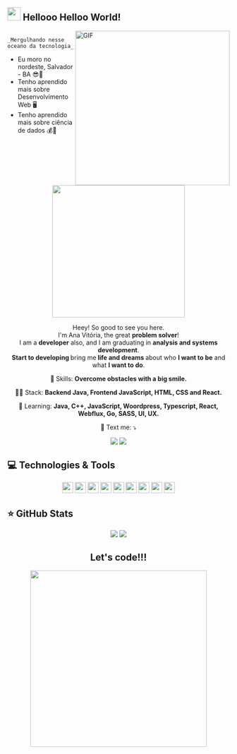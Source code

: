 ## <img src="https://raw.githubusercontent.com/iampavangandhi/iampavangandhi/master/gifs/Hi.gif" width="30px"> Hellooo Helloo World! </h2>

</span>
<img align="right" alt="GIF" src="https://user-images.githubusercontent.com/82422887/118577031-0dba7900-b760-11eb-8156-fa81d57abb80.png" width="350px" />

                                             _Mergulhando nesse oceano da tecnologia_
                                             

-   Eu moro no nordeste, Salvador - BA 😎🌅
-   Tenho aprendido mais sobre Desenvolvimento Web 🖥️                                  
-   Tenho aprendido mais sobre ciência de dados 💰🧁


<br>
<div align="center">
<img src="https://user-images.githubusercontent.com/82422887/118577031-0dba7900-b760-11eb-8156-fa81d57abb80.png)" width="300px" />
</div>


<p align="center">
  Heey! So good to see you here. <br>I'm Ana Vitória, the great <strong>problem solver</strong>! <br> I am a <strong>developer</strong> also, and 
I am graduating in <strong>analysis and systems development</strong>.<br />
<strong>Start to developing </strong>bring me<strong> life and dreams </strong>about who <strong>I want to be</strong> and what <strong>I want to do</strong>.

</p>

<p align="center">
  💼 Skills: <strong>Overcome obstacles with a big smile.</strong>
</p>

<p align="center">
  👩‍💻  Stack: <strong>Backend Java, Frontend JavaScript, HTML, CSS and React.</strong>
</p>

<p align="center">
  🚀  Learning: <strong>Java, C++, JavaScript, Woordpress, Typescript, React, Webflux, Go, SASS, UI, UX.</strong>
</p>

<p align="center">
  💌 Text me: ⤵️
</p>

<p align="center">
  <a href="https://www.instagram.com/ana.vitoria.9678/" alt="Instagram">
  <img src="https://img.shields.io/badge/-Instagram-DF0174?style=for-the-badge&logo=instagram&logoColor=white&link=https://www.instagram.com/keidsondesigner/"/></a>
  
  <a href="https://www.linkedin.com/in/ana-vitória-554a5320b/" alt="Linkedin">
  <img src="https://img.shields.io/badge/-Linkedin-0e76a8?style=for-the-badge&logo=Linkedin&logoColor=white&link=https://www.linkedin.com/in/keidsonroby/" /></a>
</p>  

## 💻 Technologies & Tools

<p align="center">
  
 <img src="https://img.shields.io/badge/Python-14354C?style=for-the-badge&logo=python&logoColor=white" height="25"/>
 <img src="https://img.shields.io/badge/PowerBI-F2C811?style=for-the-badge&logo=Power%20BI&logoColor=white" height="25"/>
<img src="https://img.shields.io/badge/Microsoft_Excel-217346?style=for-the-badge&logo=microsoft-excel&logoColor=white" height="25"/>
<img src="https://img.shields.io/badge/CSS-239120?&style=for-the-badge&logo=css3&logoColor=white" height="25"/>
<img src="https://img.shields.io/badge/HTML5-E34F26?style=for-the-badge&logo=html5&logoColor=white" height="25"/>
<img src="https://img.shields.io/badge/HTML-239120?style=for-the-badge&logo=html5&logoColor=white" height="25"/>
<img src="https://img.shields.io/badge/-GitHub-181717?style=flat-square&logo=github" height="25"/>
<img src="https://img.shields.io/badge/-EXCEL-CB3837?style=flat-square&logo=Excel&logoColor=white" height="25"/>
<img src=https://img.shields.io/badge/PHP-777BB4?style=for-the-badge&logo=php&logoColor=white" height="25"/>

</p>

## ⭐ GitHub Stats

<p align = "center">
  <img src = "https://github-readme-stats.vercel.app/api?username=Ana576&show_icons=true&theme=tokyonight&line_height=27">
  <img src = "https://github-readme-stats.vercel.app/api/top-langs/?username=Ana576&hide=css,html&theme=tokyonight">
</p>

<div align="center">
<h2>Let's code!!!</h2>
<img src="https://media.giphy.com/media/LmNwrBhejkK9EFP504/giphy.gif" width="400px" />
</div>

